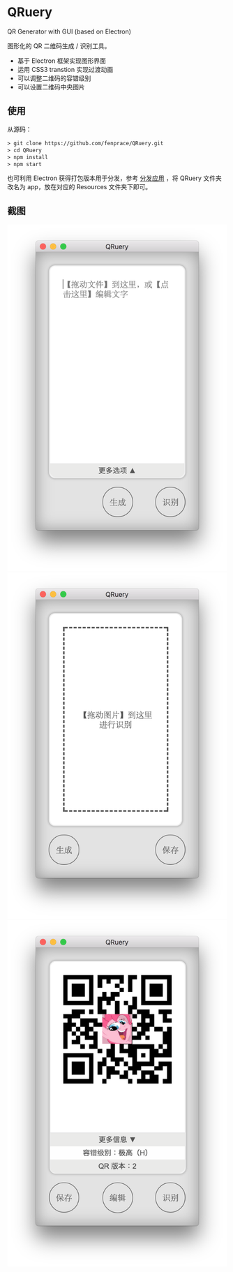 # QRuery
QR Generator with GUI (based on Electron)

图形化的 QR 二维码生成 / 识别工具。

- 基于 Electron 框架实现图形界面
- 运用 CSS3 transtion 实现过渡动画
- 可以调整二维码的容错级别
- 可以设置二维码中央图片

## 使用
从源码：
```
> git clone https://github.com/fenprace/QRuery.git
> cd QRuery
> npm install
> npm start
```
也可利用 Electron 获得打包版本用于分发，参考 [分发应用](https://electronjs.org/docs/tutorial/application-distribution) ，将 QRuery 文件夹改名为 app，放在对应的 Resources 文件夹下即可。

## 截图
![](https://raw.githubusercontent.com/fenprace/QRuery/master/screenshots/0.png)
![](https://raw.githubusercontent.com/fenprace/QRuery/master/screenshots/1.png)
![](https://raw.githubusercontent.com/fenprace/QRuery/master/screenshots/2.png)